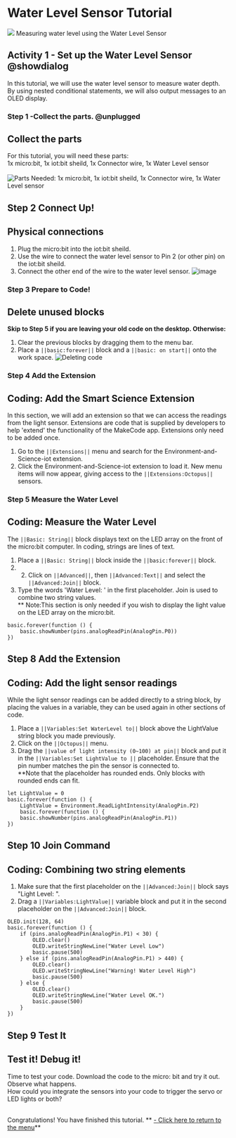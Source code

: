 # Water Level Sensor Tutorial
![](https://raw.githubusercontent.com/EarthEdSTEM/earthed-iot-programs-tutorials/master/Images/General/EarthEd_Horizontal_Logo.png)
Measuring water level using the Water Level Sensor
<!---------------------------------------------------------------
-------------Water Level Sensor TUTORIAL -  Incomplete ----------
----------------------------------------------------------------->
## Activity 1 - Set up the Water Level Sensor @showdialog
In this tutorial, we will use the water level sensor to measure water depth. By using nested conditional statements, we will also output messages to an OLED display.

### Step 1 -Collect the parts. @unplugged
Collect the parts
-----------------
For this tutorial, you will need these parts:<br>
1x micro:bit, 1x iot:bit sheild, 1x Connector wire, 1x Water Level sensor<br><br>
![Parts Needed: 1x micro:bit, 1x iot:bit sheild, 1x Connector wire, 1x Water Level sensor](https://raw.githubusercontent.com/EarthEdSTEM/earthed-iot-programs-tutorials/master/Images/T_Water_Level_Sensor/IoT_Water_Level_Sensor_Parts_List.png)
<br>

## Step 2 Connect Up!
Physical connections
--------------------
1. Plug the micro:bit into the iot:bit sheild.
2. Use the wire to connect the water level sensor to Pin 2 (or other pin) on the iot:bit sheild. 
3. Connect the other end of the wire to the water level sensor.
![image](https://raw.githubusercontent.com/EarthEdSTEM/earthed-iot-programs-tutorials/master/Images/T_Water_Level_Sensor/IoT_Water_Level_Sensor_Connections.png)

### Step 3 Prepare to Code!
Delete unused blocks
--------------------
**Skip to Step 5 if you are leaving your old code on the desktop. Otherwise:**
1. Clear the previous blocks by dragging them to the menu bar.
2. Place a ``||basic:forever||`` block and a ``||basic: on start||`` onto the work space.
![Deleting code](https://raw.githubusercontent.com/EarthEdSTEM/earthed-iot-programs-tutorials/master/Images/General/Delete_blocks.png)

### Step 4 Add the Extension
Coding: Add the Smart Science Extension
----------------------------------------
In this section, we will add an extension so that we can access the readings from the light sensor. Extensions are code that is supplied by developers to help 'extend' the functionality of the MakeCode app. Extensions only need to be added once.
1. Go to the ``||Extensions||`` menu and search for the Environment-and-Science-iot extension. 
2. Click the Environment-and-Science-iot extension to load it. New menu items will now appear, giving access to the ``||Extensions:Octopus||`` sensors.

### Step 5 Measure the Water Level
Coding: Measure the Water Level
----------------------------------------
The ``||Basic: String||`` block displays text on the LED array on the front of the micro:bit computer. In coding, strings are lines of text. 
1. Place a ``||Basic: String||`` block inside the ``||basic:forever||`` block. 
2. 2. Click on ``||Advanced||``, then ``||Advanced:Text||`` and select the ``||Advanced:Join||`` block.
3. Type the words 'Water Level: ' in the first placeholder. Join is used to combine two string values.<br>
** Note:This section is only needed if you wish to display the light value on the LED array on the micro:bit.
```blocks
basic.forever(function () {
    basic.showNumber(pins.analogReadPin(AnalogPin.P0))
})
```

## Step 8 Add the Extension
Coding: Add the light sensor readings
-------------------------------------
While the light sensor readings can be added directly to a string block, by placing the values in a variable, they can be used again in other sections of code.
1. Place a ``||Variables:Set WaterLevel to||`` block above the LightValue string block you made previously.
2. Click on the ``||Octopus||`` menu.
3. Drag the ``||value of light intensity (0~100) at pin||`` block and put it in the ``||Variables:Set LightValue to ||`` placeholder. Ensure that the pin number matches the pin the sensor is connected to.
<br>**Note that the placeholder has rounded ends. Only blocks with rounded ends can fit.

```blocks
let LightValue = 0
basic.forever(function () {
    LightValue = Environment.ReadLightIntensity(AnalogPin.P2)
    basic.forever(function () {
    basic.showNumber(pins.analogReadPin(AnalogPin.P1))
})
```
## Step 10 Join Command
Coding: Combining two string elements
-------------------------------------
1. Make sure that the first placeholder on the ``||Advanced:Join||`` block says "Light Level: ".
2. Drag a ``||Variables:LightValue||`` variable block and put it in the second placeholder on the ``||Advanced:Join||`` block.

```blocks
OLED.init(128, 64)
basic.forever(function () {
    if (pins.analogReadPin(AnalogPin.P1) < 30) {
        OLED.clear()
        OLED.writeStringNewLine("Water Level Low")
        basic.pause(500)
    } else if (pins.analogReadPin(AnalogPin.P1) > 440) {
        OLED.clear()
        OLED.writeStringNewLine("Warning! Water Level High")
        basic.pause(500)
    } else {
        OLED.clear()
        OLED.writeStringNewLine("Water Level OK.")
        basic.pause(500)
    }
})

```

## Step 9 Test It
Test it! Debug it!
------------------
Time to test your code. Download the code to the micro: bit and try it out. Observe what happens.<br>
How could you integrate the sensors into your code to trigger the servo or LED lights or both?<br><br>

Congratulations! You have finished this tutorial.
** [- Click here to return to the menu](https://sites.google.com/earthed.vic.edu.au/tutorial-iot/home)**<br>

<script src="https://makecode.com/gh-pages-embed.js" > </script><script>makeCodeRender("{{ site.makecode.home_url }}", "{{ site.github.owner_name }}/{ { site.github.repository_name } } ");</script>
